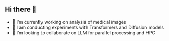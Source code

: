 ## Hi there 👋
- 🔭 I’m currently working on analysis of medical images
- 🌱 I am conducting experiments with Transformers and Diffusion models
- 👯 I’m looking to collaborate on LLM for parallel processing and HPC 


<!--
**sofia4009/sofia4009** is a ✨ _special_ ✨ repository because its `README.md` (this file) appears on your GitHub profile.

Here are some ideas to get you started:

- 🔭 I’m currently working on ...
- 🌱 I’m currently learning ...
- 👯 I’m looking to collaborate on ...
- 🤔 I’m looking for help with ...
- 💬 Ask me about ...
- 📫 How to reach me: ...
- 😄 Pronouns: ...
- ⚡ Fun fact: ...
-->

